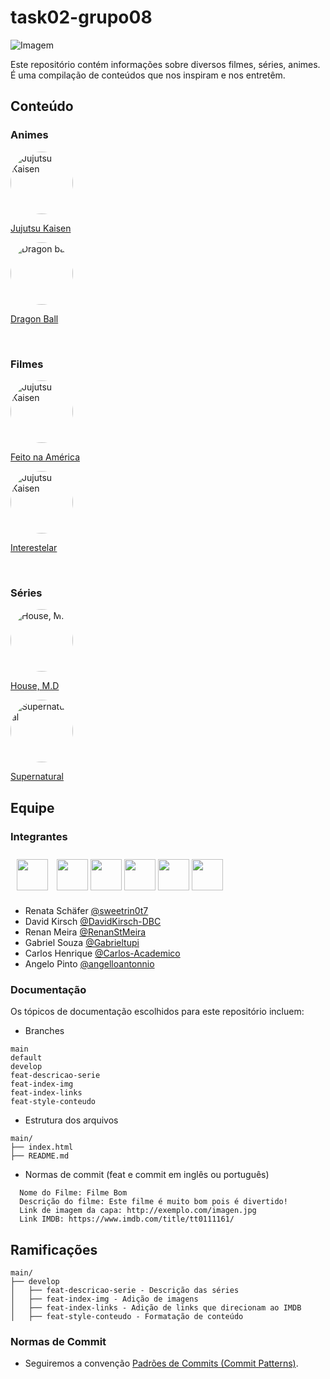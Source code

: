# task02-grupo08

![Imagem](https://encrypted-tbn0.gstatic.com/images?q=tbn:ANd9GcS1NnKp3I3UolDBIW9igCS4H84HY3Mk5LoaXoPr8Hrm7bfKU2NJsEfg9jbUD6PE2Febhuo&usqp=CAU)

Este repositório contém informações sobre diversos filmes, séries, animes. É uma compilação de conteúdos que nos inspiram e nos entretêm.

## Conteúdo

### Animes
<img src="https://static.wikia.nocookie.net/dublagem/images/5/5e/JujutsuK_Poster1.png/revision/latest?cb=20210220124602&path-prefix=pt-br" alt="Jujutsu Kaisen" width="100" height="100" style="border-radius: 50%;">
<br>

[Jujutsu Kaisen](https://www.crunchyroll.com/pt-br/series/GRDV0019R/jujutsu-kaisen)

<img src="https://upload.wikimedia.org/wikipedia/pt/7/74/Dragon_Ball_Super_Key_visual.jpg" alt="Dragon ball" width="100" height="100" style="border-radius: 50%;">
<br>

[Dragon Ball](https://www.crunchyroll.com/pt-br/series/G8DHV7W21/dragon-ball)

<br>

### Filmes
<img src="https://play-lh.googleusercontent.com/4GQWhoYLNvwf_Mzuc5K5MfRH3jnmrLujVZgGLIfoF6L4cDt5LZRoq5Hb2AfIrz0mugCL" alt="Jujutsu Kaisen" width="100" height="100" style="border-radius: 50%;">
<br>

[Feito na América](https://www.adorocinema.com/filmes/filme-227043/)

<img src="https://upload.wikimedia.org/wikipedia/pt/thumb/3/3a/Interstellar_Filme.png/250px-Interstellar_Filme.png" alt="Jujutsu Kaisen" width="100" height="100" style="border-radius: 50%;">
<br>

[Interestelar](https://pt.wikipedia.org/wiki/Interstellar)

<br>

### Séries

<img src="https://m.media-amazon.com/images/M/MV5BNDM5M2U4MjgtNGFhNy00Yzg0LWE3Y2YtNzdjYTI2NTFjYzZmXkEyXkFqcGdeQXVyNjE4MDMwMjk@._V1_.jpg" alt="House, M.D" width="100" height="100" style="border-radius: 50%;">
<br>

[House, M.D](https://pt.wikipedia.org/wiki/Supernatural_%287.ª_temporada%29)

<img src="https://upload.wikimedia.org/wikipedia/pt/4/43/Supernatural-Temporada7_%28Blu-ray%29.jpg" alt="Supernatural" width="100" height="100" style="border-radius: 50%;">

[Supernatural](https://pt.wikipedia.org/wiki/House,_M.D)
<br>

## Equipe

### Integrantes
[//]: contributor-faces
<!-- ALL-CONTRIBUTORS-LIST:START - Do not remove or modify this section -->
<!-- prettier-ignore-start -->
<!-- markdownlint-disable -->
 <a href="https://github.com/Sweetrin0t7"><img src="https://avatars.githubusercontent.com/u/83096934?v=4" width="50" height="50" alt="" style="margin:10"/></a>
 <a href="https://github.com/DavidKirsch-DBC"><img src="https://avatars.githubusercontent.com/u/153624310?v=4" width="50" height="50" alt=""/></a>
 <a href="https://github.com/RenanStMeira"><img src="https://avatars.githubusercontent.com/u/122182644?v=4" width="50" height="50" alt=""/></a>
 <a href="https://github.com/Gabrieltupi"><img src="https://avatars.githubusercontent.com/u/115324992?v=4" width="50" height="50" alt=""/></a>
 <a href="https://github.com/Carlos-Academico"><img src="https://img001.prntscr.com/file/img001/psrwtRRqQBONMOIUl1Bgkw.png" width="50" height="50" alt=""/></a>
 <a href="https://github.com/angelloantonnio/t"><img src="https://avatars.githubusercontent.com/u/92066140?v=4" width="50" height="50" alt=""/></a>
<!-- markdownlint-restore -->
<!-- prettier-ignore-end -->

<!-- ALL-CONTRIBUTORS-LIST:END -->
- Renata Schäfer [@sweetrin0t7](https://github.com/Sweetrin0t7)
- David Kirsch [@DavidKirsch-DBC](https://github.com/DavidKirsch-DBC)
- Renan Meira [@RenanStMeira](https://github.com/RenanStMeira)
- Gabriel Souza [@Gabrieltupi](https://github.com/Gabrieltupi)
- Carlos Henrique [@Carlos-Academico](https://github.com/Carlos-Academico)
- Angelo Pinto [@angelloantonnio](https://github.com/angelloantonnio/)


### Documentação

Os tópicos de documentação escolhidos para este repositório incluem:
- Branches
```
main
default
develop
feat-descricao-serie
feat-index-img
feat-index-links
feat-style-conteudo
```
- Estrutura dos arquivos
```shell
main/
├── index.html
├── README.md
```
- Normas de commit (feat e commit em inglês ou português)
```
  Nome do Filme: Filme Bom
  Descrição do filme: Este filme é muito bom pois é divertido!
  Link de imagem da capa: http://exemplo.com/imagen.jpg
  Link IMDB: https://www.imdb.com/title/tt0111161/
  ```

## Ramificações
```shell
main/
├── develop
│   ├── feat-descricao-serie - Descrição das séries
│   ├── feat-index-img - Adição de imagens
│   ├── feat-index-links - Adição de links que direcionam ao IMDB
│   ├── feat-style-conteudo - Formatação de conteúdo
```

### Normas de Commit
- Seguiremos a convenção [Padrões de Commits (Commit Patterns)](https://dev.to/renatoadorno/padroes-de-commits-commit-patterns-41co).
